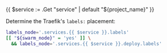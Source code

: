 {{ $service := .Get "service" | default "${project_name}" }}

Determine the Traefik's `labels:` placement:

```bash
labels_node='.services.{{ $service }}.labels'
[[ "${swarm_node}" = 'yes' ]] \
  && labels_node='.services.{{ $service }}.deploy.labels'
```
